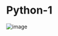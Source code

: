 # Python-1
![image](https://github.com/user-attachments/assets/70772542-0b5a-47ef-90b1-f4ba878692fc)
